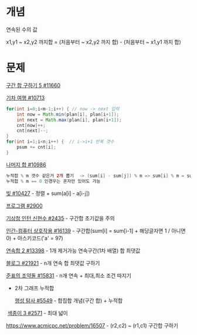 # 개념

연속된 수의 값 

x1,y1 ~ x2,y2 까지합 = (처음부터 ~ x2,y2 까지 합) - (처음부터 ~ x1,y1 까지 합)



# 문제

[구간 합 구하기 5 #11660](https://www.acmicpc.net/problem/11660)

[기차 여행 #10713](https://www.acmicpc.net/problem/10713) 

```java
for(int i=0;i<m-1;i++) { // now -> next 입력	
    int now = Math.min(plan[i], plan[i+1]);
    int next = Math.max(plan[i], plan[i+1]);
    cnt[now]++;	
    cnt[next]--;
}
for(int i=1;i<n;i++) {	// i->i+1 반복 갯수
    psum += cnt[i];
}
```

[나머지 합 #10986](https://www.acmicpc.net/problem/10986)

```java
누적합 % m 갯수 같은거 2개 뽑기  -> (sum[i] - sum[j]) % m => sum[i] % m = sum[j] % m 을 이용
누적합 % m == 0 인경우는 혼자만 있어도 가능
```

[빚 #10427](https://www.acmicpc.net/problem/10427) - 정렬 + sum(a[i] - a[i-j])

[프로그램 #2900](https://www.acmicpc.net/problem/2900)

[기상청 인턴 신현수 #2435](https://www.acmicpc.net/problem/2435) - 구간합 초기값을 주의

[인간-컴퓨터 상호작용 #16139](https://www.acmicpc.net/problem/16139) - 구간합(sum[i] = sum[i-1] + 해당글자면 1 / 아니면 0) + 아스키코드('a' = 97)

[연속합 2 #13398](https://www.acmicpc.net/problem/13398) - 1개 제거가능 연속구간(1차 배열) 합 최댓값

[블로그 #21921](https://www.acmicpc.net/problem/21921) - n개 연속 합 최댓값 구하기

[준표의 조약돌 #15831](https://www.acmicpc.net/problem/15831) - n개 연속 + 최대,최소 조건 따지기

* 2차 그래프 누적합

  [행성 탐사 #5549](https://www.acmicpc.net/problem/5549) - 합집합 개념(구간 합) + 누적합

​		[색종이 3 #2571](https://www.acmicpc.net/problem/2571) - 최대 넓이

https://www.acmicpc.net/problem/16507 - (r2,c2) ~ (r1,c1) 구간합 구하기
